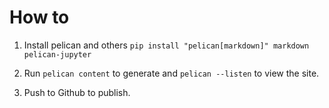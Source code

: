 # How to

1. Install pelican and others
`pip install "pelican[markdown]" markdown pelican-jupyter`

2. Run `pelican content` to generate and `pelican --listen` to view the site.

3. Push to Github to publish.

